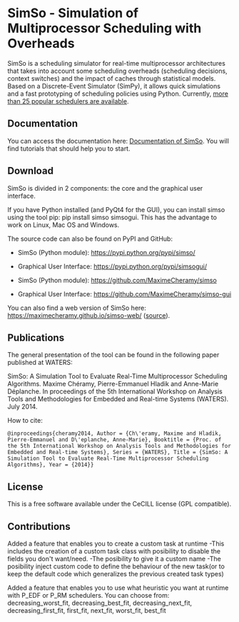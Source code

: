 # SimSo - Simulation of Multiprocessor Scheduling with Overheads

SimSo is a scheduling simulator for real-time multiprocessor architectures that takes into account some scheduling overheads (scheduling decisions, context switches) and the impact of caches through statistical models. Based on a Discrete-Event Simulator (SimPy), it allows quick simulations and a fast prototyping of scheduling policies using Python. Currently, [more than 25 popular schedulers are available](https://maximecheramy.github.io/simso/). 

## Documentation

You can access the documentation here: [Documentation of SimSo](https://maximecheramy.github.io/simso/). You will find tutorials that should help you to start.

## Download

SimSo is divided in 2 components: the core and the graphical user interface.

If you have Python installed (and PyQt4 for the GUI), you can install simso using the tool pip: pip install simso simsogui. This has the advantage to work on Linux, Mac OS and Windows.

The source code can also be found on PyPI and GitHub:

- SimSo (Python module): https://pypi.python.org/pypi/simso/
- Graphical User Interface: https://pypi.python.org/pypi/simsogui/

- SimSo (Python module): https://github.com/MaximeCheramy/simso
- Graphical User Interface: https://github.com/MaximeCheramy/simso-gui

You can also find a web version of SimSo here: https://maximecheramy.github.io/simso-web/ ([source](https://github.com/MaximeCheramy/simso-web)).

## Publications

The general presentation of the tool can be found in the following paper published at WATERS:

SimSo: A Simulation Tool to Evaluate Real-Time Multiprocessor Scheduling Algorithms. Maxime Chéramy, Pierre-Emmanuel Hladik and Anne-Marie Déplanche. In proceedings of the 5th International Workshop on Analysis Tools and Methodologies for Embedded and Real-time Systems (WATERS). July 2014.

How to cite:

```
@inproceedings{cheramy2014, Author = {Ch\'eramy, Maxime and Hladik, Pierre-Emmanuel and D\'eplanche, Anne-Marie}, Booktitle = {Proc. of the 5th International Workshop on Analysis Tools and Methodologies for Embedded and Real-time Systems}, Series = {WATERS}, Title = {SimSo: A Simulation Tool to Evaluate Real-Time Multiprocessor Scheduling Algorithms}, Year = {2014}}
```

## License

This is a free software available under the CeCILL license (GPL compatible).


## Contributions

Added a feature that enables you to create a custom task at runtime
-This includes the creation of a custom task class with posibility to disable the fields you don't want/need.
-The posibility to give it a custom name
-The posibility inject custom code to define the behaviour of the new task(or to keep the default code which generalizes the previous created task types)

Added a feature that enables you to use what heuristic you want at runtime with P_EDF or P_RM schedulers.
You can choose from: decreasing_worst_fit, decreasing_best_fit, decreasing_next_fit, decreasing_first_fit, first_fit, next_fit, worst_fit, best_fit

